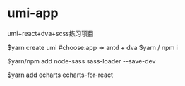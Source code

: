# umi-app
umi+react+dva+scss练习项目

$yarn create umi
#choose:app => antd + dva
$yarn / npm i

$yarn/npm add node-sass sass-loader --save-dev


$yarn add echarts echarts-for-react
